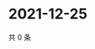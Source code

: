 # 2021-12-25

共 0 条

<!-- BEGIN WEIBO -->
<!-- 最后更新时间 Sat Dec 25 2021 17:14:24 GMT+0800 (China Standard Time) -->

<!-- END WEIBO -->
